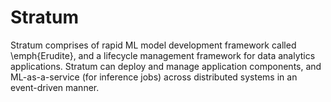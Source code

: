 # Stratum
Stratum comprises of rapid ML model development framework called \emph{Erudite}, and a lifecycle management framework for data analytics applications. Stratum can deploy and manage application components, and ML-as-a-service (for inference jobs) across distributed systems in an event-driven manner. 
